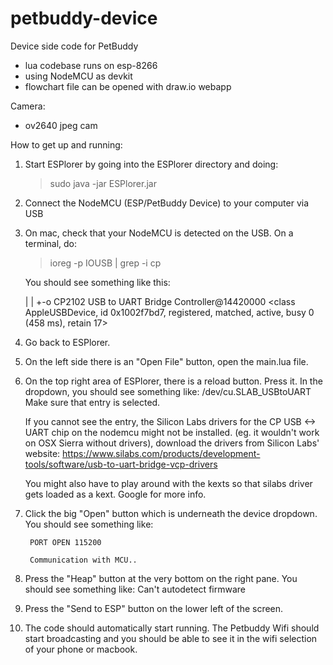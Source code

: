 # petbuddy-device

Device side code for PetBuddy
  - lua codebase runs on esp-8266
  - using NodeMCU as devkit
  - flowchart file can be opened with draw.io webapp

Camera:
  - ov2640 jpeg cam

How to get up and running:
1. Start ESPlorer by going into the ESPlorer directory and doing:
	> sudo java -jar ESPlorer.jar

2. Connect the NodeMCU (ESP/PetBuddy Device) to your computer via USB
3. On mac, check that your NodeMCU is detected on the USB. On a
   terminal, do:
	> ioreg -p IOUSB | grep -i cp

	You should see something like this:
	
	  | | +-o CP2102 USB to UART Bridge Controller@14420000  <class AppleUSBDevice, id 0x1002f7bd7, registered, matched, active, busy 0 (458 ms), retain 17>

4. Go back to ESPlorer.

5. On the left side there is an "Open File" button, open the main.lua
   file.

6. On the top right area of ESPlorer, there is a reload
   button. Press it. In the dropdown, you should see something
   like:
   /dev/cu.SLAB_USBtoUART
   Make sure that entry is selected.

   If you cannot see the entry, the Silicon Labs drivers for the CP
   USB <-> UART chip on the nodemcu might not be installed.
   (eg. it wouldn't work on OSX Sierra without drivers),
   download the drivers from Silicon Labs' website:
   https://www.silabs.com/products/development-tools/software/usb-to-uart-bridge-vcp-drivers

   You might also have to play around with the kexts so that silabs
   driver gets loaded as a kext. Google for more info.

7. Click the big "Open" button which is underneath the device
   dropdown. You should see something like:
   		
		PORT OPEN 115200

		Communication with MCU..

8. Press the "Heap" button at the very bottom on the right pane.
   You should see something like:
   Can't autodetect firmware

9. Press the "Send to ESP" button on the lower left of the
   screen.

10. The code should automatically start running. The Petbuddy
   Wifi should start broadcasting and you should be able to
   see it in the wifi selection of your phone or macbook.
